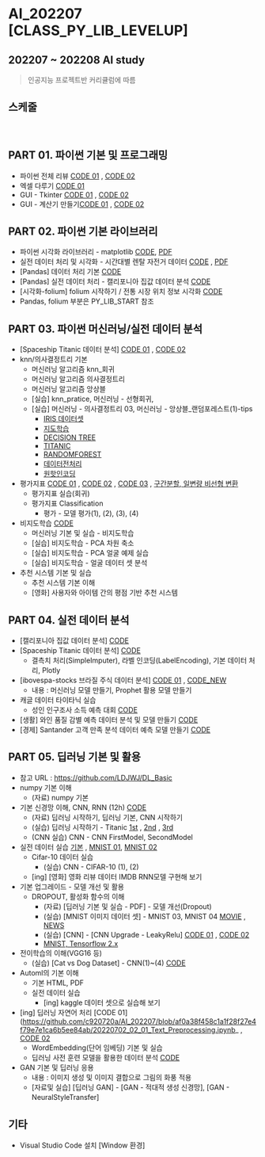 # AI_202207 [CLASS_PY_LIB_LEVELUP]
## 202207 ~ 202208 AI study
   > 인공지능 프로젝트반 커리큘럼에 따름
 　
## 스케줄
 　
## PART 01. 파이썬 기본 및 프로그래밍
* 파이썬 전체 리뷰 [CODE 01](https://github.com/c920720a/AI_202207/blob/98b9cfa1b69907cd23fec3a38c2ff9534298de61/20220627_01_01_%ED%8C%8C%EC%9D%B4%EC%8D%AC%EA%B8%B0%EB%B3%B8.ipynb) , [CODE 02](https://github.com/c920720a/AI_202207/blob/98b9cfa1b69907cd23fec3a38c2ff9534298de61/20220627_01_02_%ED%8C%8C%EC%9D%B4%EC%8D%AC%ED%95%A8%EC%88%98%EB%AA%A8%EB%93%88.ipynb)
* 엑셀 다루기 [CODE 01](https://github.com/c920720a/AI_202207/blob/98b9cfa1b69907cd23fec3a38c2ff9534298de61/20220627_01_03_%ED%8C%8C%EC%9D%B4%EC%8D%AC%EC%97%91%EC%85%80.ipynb)
* GUI - Tkinter [CODE 01](https://github.com/c920720a/AI_202207/blob/98b9cfa1b69907cd23fec3a38c2ff9534298de61/20220627_01_04_GUI_Tkinter01.ipynb) , [CODE 02](https://github.com/c920720a/AI_202207/blob/98b9cfa1b69907cd23fec3a38c2ff9534298de61/20220627_01_05_GUI_Tkinter02.ipynb)
* GUI - 계산기 만들기[CODE 01](https://github.com/c920720a/AI_202207/blob/98b9cfa1b69907cd23fec3a38c2ff9534298de61/20220627_01_06_GUI_%EA%B3%84%EC%82%B0%EA%B8%B001.ipynb) , [CODE 02](https://github.com/c920720a/AI_202207/blob/98b9cfa1b69907cd23fec3a38c2ff9534298de61/20220627_01_07_GUI_%EA%B3%84%EC%82%B0%EA%B8%B002.ipynb)
　
## PART 02. 파이썬 기본 라이브러리
* 파이썬 시각화 라이브러리 - matplotlib [CODE](https://github.com/c920720a/AI_202207/blob/98b9cfa1b69907cd23fec3a38c2ff9534298de61/20220627_02_01_matplotlib.ipynb), [PDF](https://github.com/c920720a/AI_202207/blob/98b9cfa1b69907cd23fec3a38c2ff9534298de61/20220627_02_01_matplotlib.pdf)
* 실전 데이터 처리 및 시각화 - 시간대별 렌탈 자전거 데이터 [CODE](https://github.com/c920720a/AI_202207/blob/98b9cfa1b69907cd23fec3a38c2ff9534298de61/20220627_02_02_Bike.ipynb) , [PDF](https://github.com/c920720a/AI_202207/blob/98b9cfa1b69907cd23fec3a38c2ff9534298de61/20220627_02_02_Bike.pdf)
* [Pandas] 데이터 처리 기본 [CODE](https://github.com/c920720a/AI_202207/blob/98b9cfa1b69907cd23fec3a38c2ff9534298de61/20220627_02_03_Pandas.ipynb)
* [Pandas] 실전 데이터 처리 - 캘리포니아 집값 데이터 분석 [CODE](https://github.com/c920720a/AI_202207/blob/98b9cfa1b69907cd23fec3a38c2ff9534298de61/20220627_02_04_California.ipynb)
* [시각화-folium] folium 시작하기 / 전통 시장 위치 정보 시각화 [CODE](https://github.com/c920720a/AI_202207/blob/98b9cfa1b69907cd23fec3a38c2ff9534298de61/20220627_02_05_Folium.ipynb)
* Pandas, folium 부분은 PY_LIB_START 참조
　
## PART 03. 파이썬 머신러닝/실전 데이터 분석
* [Spaceship Titanic 데이터 분석] [CODE 01](https://github.com/c920720a/AI_202207/blob/98b9cfa1b69907cd23fec3a38c2ff9534298de61/20220627_03_01_Spaceship%20Titanic.ipynb) , [CODE 02](https://github.com/c920720a/AI_202207/blob/98b9cfa1b69907cd23fec3a38c2ff9534298de61/20220627_03_02_Spaceship%20Titanic.ipynb)
* knn/의사결정트리 기본
  * 머신러닝 알고리즘 knn_회귀
  * 머신러닝 알고리즘 의사결정트리
  * 머신러닝 알고리즘 앙상블
  * [실습] knn_pratice, 머신러닝 - 선형회귀,
  * [실습] 머신러닝 - 의사결정트리 03, 머신러닝 - 앙상블_랜덤포레스트(1)-tips
    * [IRIS 데이터셋](https://github.com/c920720a/AI_202207/blob/98b9cfa1b69907cd23fec3a38c2ff9534298de61/20220627_03_03_IRIS%20%EB%8D%B0%EC%9D%B4%ED%84%B0%20%EC%85%8B.ipynb) 
    * [지도학습](https://github.com/c920720a/AI_202207/blob/98b9cfa1b69907cd23fec3a38c2ff9534298de61/20220627_03_04_%EC%A7%80%EB%8F%84%ED%95%99%EC%8A%B5.ipynb)
    * [DECISION TREE](https://github.com/c920720a/AI_202207/blob/98b9cfa1b69907cd23fec3a38c2ff9534298de61/20220627_03_05_%EC%9D%98%EC%82%AC%EA%B2%B0%EC%A0%95%ED%8A%B8%EB%A6%AC.ipynb)
    * [TITANIC](https://github.com/c920720a/AI_202207/blob/98b9cfa1b69907cd23fec3a38c2ff9534298de61/20220627_03_06_%ED%83%80%EC%9D%B4%ED%83%80%EB%8B%89.ipynb)
    * [RANDOMFOREST](https://github.com/c920720a/AI_202207/blob/98b9cfa1b69907cd23fec3a38c2ff9534298de61/20220627_03_07_RandomForest.ipynb)
    * [데이터전처리](https://github.com/c920720a/AI_202207/blob/98b9cfa1b69907cd23fec3a38c2ff9534298de61/20220628_03_08_%EB%8D%B0%EC%9D%B4%ED%84%B0%EC%A0%84%EC%B2%98%EB%A6%AC.ipynb)
    * [원핫인코딩](https://github.com/c920720a/AI_202207/blob/af0a38f458c1a1f28f27e4f79e7e1ca6b5ee84ab/20220702_03_01_OneHotEncoding.ipynb)
* 평가지표 [CODE 01](https://github.com/c920720a/AI_202207/blob/af0a38f458c1a1f28f27e4f79e7e1ca6b5ee84ab/20220702_01_02_%ED%8F%89%EA%B0%80_linear%20model.ipynb) , [CODE 02](https://github.com/c920720a/AI_202207/blob/af0a38f458c1a1f28f27e4f79e7e1ca6b5ee84ab/20220702_01_03_%ED%8F%89%EA%B0%80_CrossValidation_Grid%20Search.ipynb) , [CODE 03](https://github.com/c920720a/AI_202207/blob/af0a38f458c1a1f28f27e4f79e7e1ca6b5ee84ab/20220702_01_04_%ED%8F%89%EA%B0%80_model_validation.ipynb) , [구간분할, 일변량 비선형 변환](https://github.com/c920720a/AI_202207/blob/af0a38f458c1a1f28f27e4f79e7e1ca6b5ee84ab/20220702_01_05_%EA%B5%AC%EA%B0%84%EB%B6%84%ED%95%A0,%20%EC%9D%BC%EB%B3%80%EB%9F%89%20%EB%B9%84%EC%84%A0%ED%98%95%20%EB%B3%80%ED%99%98.ipynb)
  * 평가지표 실습(회귀)
  * 평가지표 Classification
    * 평가 - 모델 평가(1), (2), (3), (4)
* 비지도학습 [CODE](https://github.com/c920720a/AI_202207/blob/98b9cfa1b69907cd23fec3a38c2ff9534298de61/20220628_03_09_%EB%B9%84%EC%A7%80%EB%8F%84%ED%95%99%EC%8A%B5.ipynb)
  * 머신러닝 기본 및 실습 - 비지도학습
  * [실습] 비지도학습 - PCA 차원 축소
  * [실습] 비지도학습 - PCA 얼굴 예제 실습
  * [실습] 비지도학습 - 얼굴 데이터 셋 분석
* 추천 시스템 기본 및 실습
  * 추천 시스템 기본 이해
  * [영화] 사용자와 아이템 간의 평점 기반 추천 시스템
　
## PART 04. 실전 데이터 분석
* [캘리포니아 집값 데이터 분석] [CODE](https://github.com/c920720a/AI_202207/blob/98b9cfa1b69907cd23fec3a38c2ff9534298de61/20220628_04_01_California.ipynb)
* [Spaceship Titanic 데이터 분석] [CODE](https://github.com/c920720a/AI_202207/blob/98b9cfa1b69907cd23fec3a38c2ff9534298de61/20220628_04_02_Spaceship_Titanic.ipynb)
  * 결측치 처리(SimpleImputer), 라벨 인코딩(LabelEncoding), 기본 데이터 처리, Plotly
* [ibovespa-stocks 브라질 주식 데이터 분석] [CODE 01](https://github.com/c920720a/AI_202207/blob/98b9cfa1b69907cd23fec3a38c2ff9534298de61/20220628_04_03_ibovespa_stocks.ipynb) , [CODE_NEW](https://github.com/c920720a/AI_202207/blob/af0a38f458c1a1f28f27e4f79e7e1ca6b5ee84ab/20220702_01_01_ibovespa-stocks.ipynb)
  * 내용 : 머신러닝 모델 만들기, Prophet 활용 모델 만들기
* 캐글 데이터 타이타닉 실습
  * 성인 인구조사 소득 예측 대회 [CODE](https://github.com/c920720a/AI_202207/blob/af0a38f458c1a1f28f27e4f79e7e1ca6b5ee84ab/20220702_01_06_kaggle_contest_4th.ipynb)
* [생활] 와인 품질 감별 예측 데이터 분석 및 모델 만들기 [CODE](https://github.com/c920720a/AI_202207/blob/af0a38f458c1a1f28f27e4f79e7e1ca6b5ee84ab/20220701_01_01_Wine%20Quality%20Dataset.ipynb)
* [경제] Santander 고객 만족 분석 데이터 예측 모델 만들기 [CODE](https://github.com/c920720a/AI_202207/blob/af0a38f458c1a1f28f27e4f79e7e1ca6b5ee84ab/20220702_01_07_Santander%20Customer.ipynb)
　
## PART 05. 딥러닝 기본 및 활용
* 참고 URL : https://github.com/LDJWJ/DL_Basic
* numpy 기본 이해
  * (자료) numpy 기본
* 기본 신경망 이해, CNN, RNN (12h) [CODE](https://github.com/c920720a/AI_202207/blob/af0a38f458c1a1f28f27e4f79e7e1ca6b5ee84ab/20220628_05_01_DL%EC%8B%9C%EC%9E%91%ED%95%98%EA%B8%B0.ipynb)
  * (자료) 딥러닝 시작하기, 딥러닝 기본, CNN 시작하기
  * (실습) 딥러닝 시작하기 - Titanic [1st](https://github.com/c920720a/AI_202207/blob/af0a38f458c1a1f28f27e4f79e7e1ca6b5ee84ab/20220629_01_01_Kaggle_Titanic_Survival_first.ipynb) , [2nd](https://github.com/c920720a/AI_202207/blob/af0a38f458c1a1f28f27e4f79e7e1ca6b5ee84ab/20220629_01_02_Kaggle_Titanic_Survival_second.ipynb) , [3rd](https://github.com/c920720a/AI_202207/blob/af0a38f458c1a1f28f27e4f79e7e1ca6b5ee84ab/20220629_01_03_Kaggle_Titanic_Survival_last.ipynb)
  * (CNN 실습) CNN - CNN FirstModel, SecondModel
* 실전 데이터 실습 [기본](https://github.com/c920720a/AI_202207/blob/98b9cfa1b69907cd23fec3a38c2ff9534298de61/20220628_05_01_DL%EC%8B%9C%EC%9E%91%ED%95%98%EA%B8%B0.ipynb) , [MNIST 01](https://github.com/c920720a/AI_202207/blob/af0a38f458c1a1f28f27e4f79e7e1ca6b5ee84ab/20220628_05_02_DL_MNIST.ipynb), [MNIST 02](https://github.com/c920720a/AI_202207/blob/98b9cfa1b69907cd23fec3a38c2ff9534298de61/20220628_05_02_DL_MNIST.ipynb)
  * Cifar-10 데이터 실습
    * (실습) CNN - CIFAR-10 (1), (2)
  * [ing] [영화] 영화 리뷰 데이터 IMDB RNN모델 구현해 보기
* 기본 업그레이드 - 모델 개선 및 활용
  * DROPOUT, 활성화 함수의 이해
    * (자료) [딥러닝 기본 및 실습 - PDF] - 모델 개선(Dropout)
    * (실습) [MNIST 이미지 데이터 셋] - MNIST 03, MNIST 04 [MOVIE](https://github.com/c920720a/AI_202207/blob/af0a38f458c1a1f28f27e4f79e7e1ca6b5ee84ab/20220701_02_01_movie_classification.ipynb) , [NEWS](https://github.com/c920720a/AI_202207/blob/af0a38f458c1a1f28f27e4f79e7e1ca6b5ee84ab/20220701_02_02_news_classification.ipynb)
    * (실습) [CNN] - [CNN Upgrade - LeakyRelu] [CODE 01](https://github.com/c920720a/AI_202207/blob/af0a38f458c1a1f28f27e4f79e7e1ca6b5ee84ab/20220701_03_01_CNN.ipynb) , [CODE 02](https://github.com/c920720a/AI_202207/blob/af0a38f458c1a1f28f27e4f79e7e1ca6b5ee84ab/20220701_03_02_CNN.ipynb)
    * [MNIST, Tensorflow 2.x](https://github.com/c920720a/AI_202207/blob/af0a38f458c1a1f28f27e4f79e7e1ca6b5ee84ab/20220701_03_04_Tensorflow_2_x.ipynb)
* 전이학습의 이해(VGG16 등)
  * (실습) [Cat vs Dog Dataset] - CNN(1)~(4) [CODE](https://github.com/c920720a/AI_202207/blob/af0a38f458c1a1f28f27e4f79e7e1ca6b5ee84ab/20220701_03_03_Cat_vs_Dog_Dataset.ipynb)
* Automl의 기본 이해
  * 기본 HTML, PDF
  * 실전 데이터 실습
    * [ing] kaggle 데이터 셋으로 실습해 보기
* [ing] 딥러닝 자연어 처리 [CODE 01](https://github.com/c920720a/AI_202207/blob/af0a38f458c1a1f28f27e4f79e7e1ca6b5ee84ab/20220702_02_01_Text_Preprocessing.ipynb_ , [CODE 02](https://github.com/c920720a/AI_202207/blob/af0a38f458c1a1f28f27e4f79e7e1ca6b5ee84ab/20220702_02_02_Text_Preprocessing.ipynb)
  * WordEmbedding(단어 임베딩) 기본 및 실습
  * 딥러닝 사전 훈련 모델을 활용한 데이터 분석 [CODE](https://github.com/c920720a/AI_202207/blob/af0a38f458c1a1f28f27e4f79e7e1ca6b5ee84ab/20220702_02_03_SimpleRNN.ipynb)
* GAN 기본 및 딥러닝 응용
  * 내용 : 이미지 생성 및 이미지 결합으로 그림의 화풍 적용
  * [자료및 실습] [딥러닝 GAN] - [GAN - 적대적 생성 신경망], [GAN - NeuralStyleTransfer]
　
## 기타
* Visual Studio Code 설치 [Window 환경]
